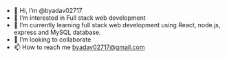 - 👋 Hi, I’m @byadav02717
- 👀 I’m interested in Full stack web development
- 🌱 I’m currently learning full stack web development using React, node.js, express and MySQL database.
- 💞️ I’m looking to collaborate
- 📫 How to reach me byadav02717@gmail.com

<!---
byadav02717/byadav02717 is a ✨ special ✨ repository because its `README.md` (this file) appears on your GitHub profile.
You can click the Preview link to take a look at your changes.
--->
